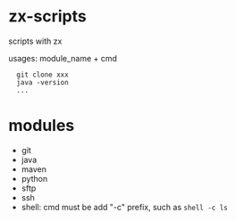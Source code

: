 # zx-scripts
scripts with zx

usages:
  module_name + cmd

```
  git clone xxx
  java -version
  ...
```

# modules
- git
- java
- maven
- python
- sftp
- ssh
- shell: cmd must be add "-c" prefix, such as `shell -c ls`